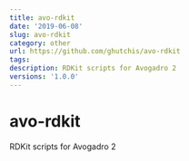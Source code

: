 ```yaml
---
title: avo-rdkit
date: '2019-06-08'
slug: avo-rdkit
category: other
url: https://github.com/ghutchis/avo-rdkit
tags:
description: RDKit scripts for Avogadro 2
versions: '1.0.0'
---
```

# avo-rdkit
RDKit scripts for Avogadro 2
